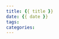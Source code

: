 ```yaml
---
title: {{ title }}
date: {{ date }}
tags:
categories:
---
```

<meta name="referrer" content="no-referrer" />

